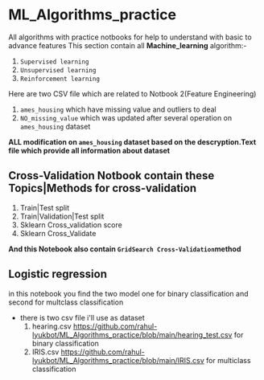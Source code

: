 # ML_Algorithms_practice
All algorithms with practice notbooks for help to understand with basic to advance features
This section contain all **Machine_learning** algorithm:-
  1. `Supervised learning`
  2. `Unsupervised learning`
  3. `Reinforcement learning`

Here are two CSV file which are related to Notbook 2(Feature Engineering)
  1. `ames_housing` which have missing value and outliers to deal
  2. `NO_missing_value` which was updated after several operation on `ames_housing` dataset

**ALL modification on `ames_housing` dataset based on the descryption.Text file which provide all information about dataset**

## Cross-Validation Notbook contain these Topics|Methods for cross-validation
  1. Train|Test split
  2. Train|Validation|Test split
  3. Sklearn Cross_validation score
  4. Sklearn Cross_Validate

**And this Notebook also contain `GridSearch Cross-Validation`method**


## Logistic regression
in this notebook you find the two model one for binary classification and second for multclass classification
  * there is two csv file i'll use as dataset
    1. hearing.csv https://github.com/rahul-lyukbot/ML_Algorithms_practice/blob/main/hearing_test.csv for binary classification
    2. IRIS.csv  https://github.com/rahul-lyukbot/ML_Algorithms_practice/blob/main/IRIS.csv for multiclass classification
